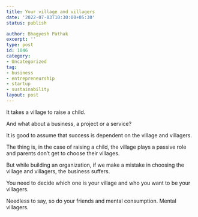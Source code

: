```yaml
---
title: Your village and villagers
date: '2022-07-03T10:30:00+05:30'
status: publish

author: Bhagyesh Pathak
excerpt: ''
type: post
id: 1046
category:
- Uncategorized
tag:
- business
- entrepreneurship
- startup
- sustainability
layout: post
---
```


It takes a village to raise a child.

And what about a business, a project or a service?

It is good to assume that success is dependent on the village and villagers.

The thing is, in the case of raising a child, the village plays a passive role and parents don’t get to choose their villages.

But while building an organization, if we make a mistake in choosing the village and villagers, the business suffers.

You need to decide which one is your village and who you want to be your villagers.

Needless to say, so do your friends and mental consumption. Mental villagers.